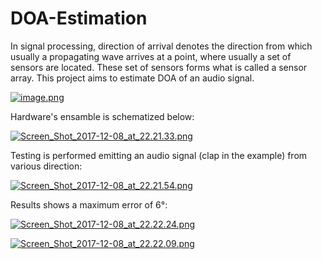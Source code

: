 # DOA-Estimation
In signal processing, direction of arrival denotes the direction from which usually a propagating wave arrives at a point, where usually a set of sensors are located. These set of sensors forms what is called a sensor array. This project aims to estimate DOA of an audio signal.

[![image.png](https://s17.postimg.org/pwg4c597z/image.png)](https://postimg.org/image/9y7em0ezv/)

Hardware's ensamble is schematized below:

[![Screen_Shot_2017-12-08_at_22.21.33.png](https://s17.postimg.org/v94ypyk67/Screen_Shot_2017-12-08_at_22.21.33.png)](https://postimg.org/image/ysqwfrmvv/)

Testing is performed emitting an audio signal (clap in the example) from various direction:

[![Screen_Shot_2017-12-08_at_22.21.54.png](https://s17.postimg.org/pxq25dnun/Screen_Shot_2017-12-08_at_22.21.54.png)](https://postimg.org/image/4o2fuj7jv/)

Results shows a maximum error of 6°:

[![Screen_Shot_2017-12-08_at_22.22.24.png](https://s17.postimg.org/ujm6ds6tr/Screen_Shot_2017-12-08_at_22.22.24.png)](https://postimg.org/image/j79kvzy4r/)

[![Screen_Shot_2017-12-08_at_22.22.09.png](https://s17.postimg.org/hfgm19etr/Screen_Shot_2017-12-08_at_22.22.09.png)](https://postimg.org/image/dvuobgc3v/)



